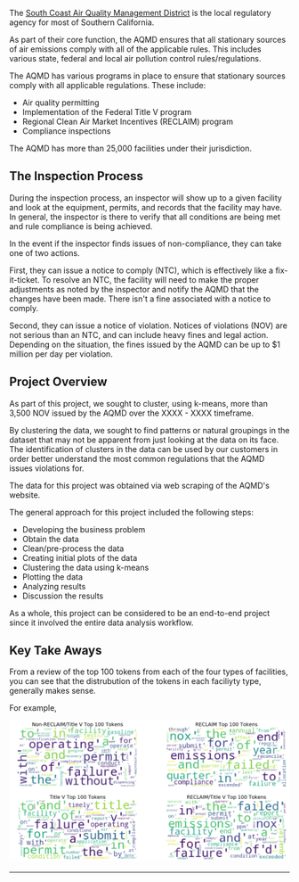 

The [South Coast Air Quality Management District](https://www.enveraconsulting.com/what-is-the-scaqmd/) is the local regulatory agency for most of Southern California.

As part of their core function, the AQMD ensures that all stationary sources of air emissions comply with all of the applicable rules.  This includes various state, federal and local air pollution control rules/regulations.

The AQMD has various programs in place to ensure that stationary sources comply with all applicable regulations.  These include:

* Air quality permitting
* Implementation of the Federal Title V program
* Regional Clean Air Market Incentives (RECLAIM) program
* Compliance inspections

The AQMD has more than 25,000 facilities under their jurisdiction.

## The Inspection Process

During the inspection process, an inspector will show up to a given facility and look at the equipment, permits, and records that the facility may have.  In general, the inspector is there to verify that all conditions are being met and rule compliance is being achieved. 

In the event if the inspector finds issues of non-compliance, they can take one of two actions.

First, they can issue a notice to comply (NTC), which is effectively like a fix-it-ticket.  To resolve an NTC, the facility will need to make the proper adjustments as noted by the inspector and notify the AQMD that the changes have been made. There isn't a fine associated with a notice to comply.

Second, they can issue a notice of violation.  Notices of violations 
 (NOV) are not serious than an NTC, and can include heavy fines and legal action. Depending on the situation, the fines issued by the AQMD can be up to $1 million per day per violation. 

## Project Overview

As part of this project, we sought to cluster, using k-means, more than 3,500 NOV issued by the AQMD over the XXXX - XXXX timeframe. 

By clustering the data, we sought to find patterns or natural groupings in the dataset that may not be apparent from just looking at the data on its face. The identification of clusters in the data can be used by our customers in order better understand the most common regulations that the AQMD issues violations for. 

The data for this project was obtained via web scraping of the AQMD's website.

The general approach for this project included the following steps:

* Developing the business problem
* Obtain the data
* Clean/pre-process the data
* Creating initial plots of the data
* Clustering the data using k-means
* Plotting the data
* Analyzing results
* Discussion the results

As a whole, this project can be considered to be an end-to-end project since it involved the entire data analysis workflow. 

## Key Take Aways

From a review of the top 100 tokens from each of the four types of facilities, you can see that the distrubution of the tokens in each faciliyty type, generally makes sense. 

For example,   

![](./images/initial-tokens.png)

***


